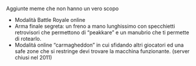 Aggiunte meme che non hanno un vero scopo

- Modalità Battle Royale online
- Arma finale segreta: un freno a mano lunghissimo con specchietti retrovisori che permettono di “peakkare” e un manubrio che ti permette di rotearlo.
- Modalitá online “carmagheddon” in cui sfidando altri giocatori ed una safe zone che si restringe devi trovare la macchina funzionante. (server chiusi nel 2011)